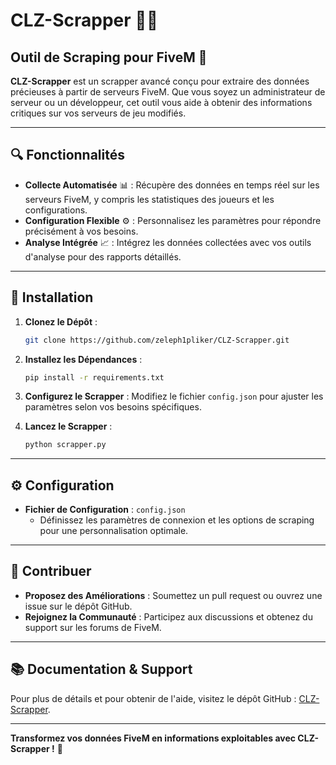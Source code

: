 # **CLZ-Scrapper** 🕵️‍♂️

## **Outil de Scraping pour FiveM** 🌟

**CLZ-Scrapper** est un scrapper avancé conçu pour extraire des données précieuses à partir de serveurs FiveM. Que vous soyez un administrateur de serveur ou un développeur, cet outil vous aide à obtenir des informations critiques sur vos serveurs de jeu modifiés.

---

## **🔍 Fonctionnalités**

- **Collecte Automatisée** 📊 : Récupère des données en temps réel sur les serveurs FiveM, y compris les statistiques des joueurs et les configurations.
- **Configuration Flexible** ⚙️ : Personnalisez les paramètres pour répondre précisément à vos besoins.
- **Analyse Intégrée** 📈 : Intégrez les données collectées avec vos outils d'analyse pour des rapports détaillés.

---

## **🚀 Installation**

1. **Clonez le Dépôt** :
   ```bash
   git clone https://github.com/zeleph1pliker/CLZ-Scrapper.git
   ```

2. **Installez les Dépendances** :
   ```bash
   pip install -r requirements.txt
   ```

3. **Configurez le Scrapper** :
   Modifiez le fichier `config.json` pour ajuster les paramètres selon vos besoins spécifiques.

4. **Lancez le Scrapper** :
   ```bash
   python scrapper.py
   ```

---

## **⚙️ Configuration**

- **Fichier de Configuration** : `config.json`
  - Définissez les paramètres de connexion et les options de scraping pour une personnalisation optimale.

---

## **🤝 Contribuer**

- **Proposez des Améliorations** : Soumettez un pull request ou ouvrez une issue sur le dépôt GitHub.
- **Rejoignez la Communauté** : Participez aux discussions et obtenez du support sur les forums de FiveM.

---

## **📚 Documentation & Support**

Pour plus de détails et pour obtenir de l'aide, visitez le dépôt GitHub : [CLZ-Scrapper](https://github.com/zeleph1pliker/CLZ-Scrapper/settings).

---

**Transformez vos données FiveM en informations exploitables avec CLZ-Scrapper !** 🚀

